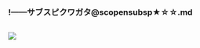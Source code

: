 ### !——サブスピクワガタ@scopensubsp★☆☆.md
![]()

![](https://pbs.twimg.com/media/EBBYV5GVAAAaGq1?format=jpg&name=large)
